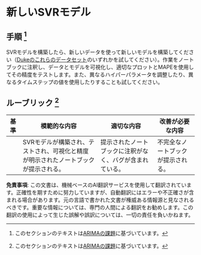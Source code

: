 # 新しいSVRモデル

## 手順 [^1]

SVRモデルを構築したら、新しいデータを使って新しいモデルを構築してください（[Dukeのこれらのデータセット](http://www2.stat.duke.edu/~mw/ts_data_sets.html)のいずれかを試してください）。作業をノートブックに注釈し、データとモデルを可視化し、適切なプロットとMAPEを使用してその精度をテストします。また、異なるハイパーパラメータを調整したり、異なるタイムステップの値を使用したりすることも試してください。

## ルーブリック [^1]

| 基準   | 模範的な内容                                                      | 適切な内容                                                  | 改善が必要な内容                   |
| -------- | ------------------------------------------------------------ | --------------------------------------------------------- | ----------------------------------- |
|          | SVRモデルが構築され、テストされ、可視化と精度が明示されたノートブックが提示される。 | 提示されたノートブックに注釈がなく、バグが含まれている。 | 不完全なノートブックが提示される。 |


[^1]:このセクションのテキストは[ARIMAの課題](https://github.com/microsoft/ML-For-Beginners/tree/main/7-TimeSeries/2-ARIMA/assignment.md)に基づいています。

**免責事項**:
この文書は、機械ベースのAI翻訳サービスを使用して翻訳されています。正確性を期すために努力していますが、自動翻訳にはエラーや不正確さが含まれる場合があります。元の言語で書かれた文書が権威ある情報源と見なされるべきです。重要な情報については、専門の人間による翻訳をお勧めします。この翻訳の使用によって生じた誤解や誤訳については、一切の責任を負いかねます。